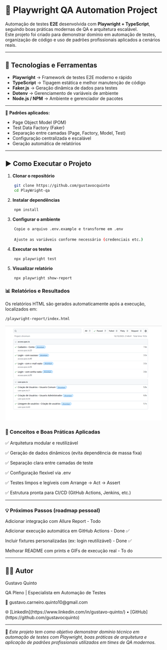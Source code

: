 # 🧪 Playwright QA Automation Project

Automação de testes **E2E** desenvolvida com **Playwright + TypeScript**, seguindo boas práticas modernas de QA e arquitetura escalável.  
Este projeto foi criado para demonstrar domínio em automação de testes, organização de código e uso de padrões profissionais aplicados a cenários reais.

---

## 🚀 Tecnologias e Ferramentas

- **Playwright** → Framework de testes E2E moderno e rápido  
- **TypeScript** → Tipagem estática e melhor manutenção de código  
- **Faker.js** → Geração dinâmica de dados para testes  
- **Dotenv** → Gerenciamento de variáveis de ambiente  
- **Node.js / NPM** → Ambiente e gerenciador de pacotes  

---




🧠 **Padrões aplicados:**
- Page Object Model (POM)
- Test Data Factory (Faker)
- Separação entre camadas (Page, Factory, Model, Test)
- Configuração centralizada e escalável
- Geração automática de relatórios

---

## ▶️ Como Executar o Projeto

1. **Clonar o repositório**
```bash
    git clone https://github.com/gustavocquinto
    cd PlayWright-qa
```

2. **Instalar dependências**

```bash
    npm install
```   
3. **Configurar o ambiente**

```bash
    Copie o arquivo .env.example e transforme em .env

    Ajuste as variáveis conforme necessário (credenciais etc.)
```
4. **Executar os testes**

```bash
    npx playwright test
```

5. **Visualizar relatório**

```bash
    npx playwright show-report
```

### 📊 Relatórios e Resultados
Os relatórios HTML são gerados automaticamente após a execução, localizados em:

```bash
/playwright-report/index.html
```
<p>
    <img src="/assets/playwright-report.png">
</p>

### 🧠 Conceitos e Boas Práticas Aplicadas
<p> ✅ Arquitetura modular e reutilizável </p>
<p> ✅ Geração de dados dinâmicos (evita dependência de massa fixa)</p>
<p>✅ Separação clara entre camadas de teste</p>
<p> ✅ Configuração flexível via .env</p>
<p> ✅ Testes limpos e legíveis com Arrange → Act → Assert</p>
<p> ✅ Estrutura pronta para CI/CD (GitHub Actions, Jenkins, etc.)</p>

-----

### 💡 Próximos Passos (roadmap pessoal)
 Adicionar integração com Allure Report - Todo

 Adicionar execução automática em GitHub Actions - Done  ✅

 Incluir fixtures personalizadas (ex: login reutilizável) - Done ✅

 Melhorar README com prints e GIFs de execução real - To do

---

## 👨‍💻 Autor
<p>Gustavo Quinto</p>
<p> QA Pleno | Especialista em Automação de Testes</p>
<p>📧 gustavo.carneiro.quinto10@gmail.com</p>
<p> 🌐 [LinkedIn](https://www.linkedin.com/in/gustavo-quinto/) • [GitHub](https://github.com/gustavocquinto)</p>

<hr>

🧩 _Este projeto tem como objetivo demonstrar domínio técnico em automação de testes com Playwright, boas práticas de arquitetura e aplicação de padrões profissionais utilizados em times de QA modernos._